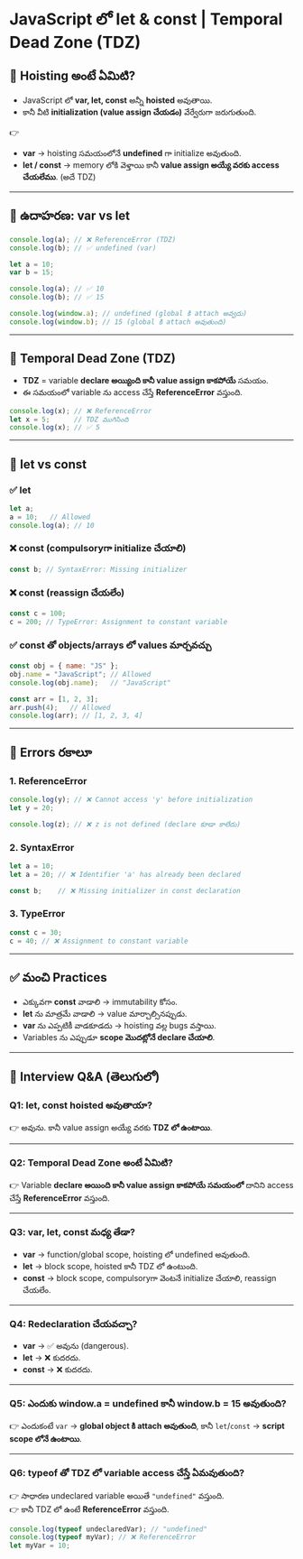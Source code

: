 # JavaScript లో let & const | Temporal Dead Zone (TDZ)

## 📌 Hoisting అంటే ఏమిటి?
- JavaScript లో **var, let, const** అన్నీ **hoisted** అవుతాయి.
- కానీ వీటి **initialization (value assign చేయడం)** వేర్వేరుగా జరుగుతుంది.

👉  
- **var** → hoisting సమయంలోనే **undefined** గా initialize అవుతుంది.  
- **let / const** → memory లోకి వెళ్తాయి కానీ **value assign అయ్యే వరకు access చేయలేము**. (అదే TDZ)

---

## 📌 ఉదాహరణ: var vs let
```js
console.log(a); // ❌ ReferenceError (TDZ)
console.log(b); // ✅ undefined (var)

let a = 10;
var b = 15;

console.log(a); // ✅ 10
console.log(b); // ✅ 15

console.log(window.a); // undefined (global కి attach అవ్వదు)
console.log(window.b); // 15 (global కి attach అవుతుంది)
```

---

## 📌 Temporal Dead Zone (TDZ)
- **TDZ** = variable **declare అయ్యింది కానీ value assign కాకపోయే** సమయం.  
- ఈ సమయంలో variable ను access చేస్తే **ReferenceError** వస్తుంది.

```js
console.log(x); // ❌ ReferenceError
let x = 5;      // TDZ ముగిసింది
console.log(x); // ✅ 5
```

---

## 📌 let vs const

### ✅ let
```js
let a;
a = 10;   // Allowed
console.log(a); // 10
```

### ❌ const (compulsoryగా initialize చేయాలి)
```js
const b; // SyntaxError: Missing initializer
```

### ❌ const (reassign చేయలేం)
```js
const c = 100;
c = 200; // TypeError: Assignment to constant variable
```

### ✅ const తో objects/arrays లో values మార్చవచ్చు
```js
const obj = { name: "JS" };
obj.name = "JavaScript"; // Allowed
console.log(obj.name);   // "JavaScript"

const arr = [1, 2, 3];
arr.push(4);   // Allowed
console.log(arr); // [1, 2, 3, 4]
```

---

## 📌 Errors రకాలూ

### 1. ReferenceError
```js
console.log(y); // ❌ Cannot access 'y' before initialization
let y = 20;

console.log(z); // ❌ z is not defined (declare కూడా కాలేదు)
```

### 2. SyntaxError
```js
let a = 10;
let a = 20; // ❌ Identifier 'a' has already been declared

const b;    // ❌ Missing initializer in const declaration
```

### 3. TypeError
```js
const c = 30;
c = 40; // ❌ Assignment to constant variable
```

---

## ✅ మంచి Practices
- ఎక్కువగా **const** వాడాలి → immutability కోసం.  
- **let** ను మాత్రమే వాడాలి → value మార్చాల్సినప్పుడు.  
- **var** ను ఎప్పటికీ వాడకూడదు → hoisting వల్ల bugs వస్తాయి.  
- Variables ను ఎప్పుడూ **scope మొదట్లోనే declare చేయాలి**.

---

## 🎯 Interview Q&A (తెలుగులో)

### Q1: let, const hoisted అవుతాయా?
👉 అవును. కానీ value assign అయ్యే వరకు **TDZ లో ఉంటాయి**.

---

### Q2: Temporal Dead Zone అంటే ఏమిటి?
👉 Variable **declare అయింది కానీ value assign కాకపోయే సమయంలో** దానిని access చేస్తే **ReferenceError** వస్తుంది.

---

### Q3: var, let, const మధ్య తేడా?
- **var** → function/global scope, hoisting లో undefined అవుతుంది.  
- **let** → block scope, hoisted కానీ TDZ లో ఉంటుంది.  
- **const** → block scope, compulsoryగా వెంటనే initialize చేయాలి, reassign చేయలేం.  

---

### Q4: Redeclaration చేయవచ్చా?
- **var** → ✅ అవును (dangerous).  
- **let** → ❌ కుదరదు.  
- **const** → ❌ కుదరదు.  

---

### Q5: ఎందుకు window.a = undefined కానీ window.b = 15 అవుతుంది?
👉 ఎందుకంటే `var` → **global object కి attach అవుతుంది**, కానీ `let`/`const` → **script scope లోనే ఉంటాయి**.  

---

### Q6: typeof తో TDZ లో variable access చేస్తే ఏమవుతుంది?
👉 సాధారణ undeclared variable అయితే `"undefined"` వస్తుంది.  
👉 కానీ TDZ లో ఉంటే **ReferenceError** వస్తుంది.

```js
console.log(typeof undeclaredVar); // "undefined"
console.log(typeof myVar); // ❌ ReferenceError
let myVar = 10;
```
